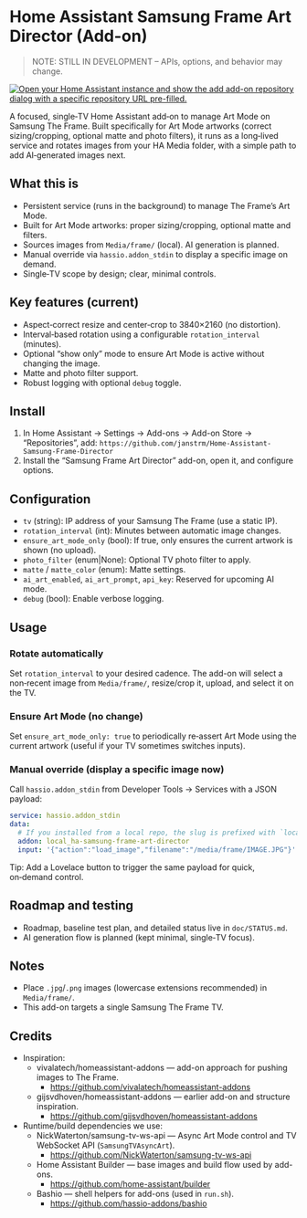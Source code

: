 # Home Assistant Samsung Frame Art Director (Add-on)

> NOTE: STILL IN DEVELOPMENT – APIs, options, and behavior may change.

[![Open your Home Assistant instance and show the add add-on repository dialog with a specific repository URL pre-filled.](https://my.home-assistant.io/badges/supervisor_add_addon_repository.svg)](https://my.home-assistant.io/redirect/supervisor_add_addon_repository/?repository_url=https%3A%2F%2Fgithub.com%2Fjanstrm%2FHome-Assistant-Samsung-Frame-Director)

A focused, single‑TV Home Assistant add‑on to manage Art Mode on Samsung The Frame. Built specifically for Art Mode artworks (correct sizing/cropping, optional matte and photo filters), it runs as a long‑lived service and rotates images from your HA Media folder, with a simple path to add AI‑generated images next.

## What this is
- Persistent service (runs in the background) to manage The Frame’s Art Mode.
- Built for Art Mode artworks: proper sizing/cropping, optional matte and filters.
- Sources images from `Media/frame/` (local). AI generation is planned.
- Manual override via `hassio.addon_stdin` to display a specific image on demand.
- Single‑TV scope by design; clear, minimal controls.

## Key features (current)
- Aspect‑correct resize and center‑crop to 3840×2160 (no distortion).
- Interval‑based rotation using a configurable `rotation_interval` (minutes).
- Optional “show only” mode to ensure Art Mode is active without changing the image.
- Matte and photo filter support.
- Robust logging with optional `debug` toggle.

## Install
1. In Home Assistant → Settings → Add-ons → Add-on Store → “Repositories”, add:
   `https://github.com/janstrm/Home-Assistant-Samsung-Frame-Director`
2. Install the “Samsung Frame Art Director” add-on, open it, and configure options.

## Configuration
- `tv` (string): IP address of your Samsung The Frame (use a static IP).
- `rotation_interval` (int): Minutes between automatic image changes.
- `ensure_art_mode_only` (bool): If true, only ensures the current artwork is shown (no upload).
- `photo_filter` (enum|None): Optional TV photo filter to apply.
- `matte` / `matte_color` (enum): Matte settings.
- `ai_art_enabled`, `ai_art_prompt`, `api_key`: Reserved for upcoming AI mode.
- `debug` (bool): Enable verbose logging.

## Usage
### Rotate automatically
Set `rotation_interval` to your desired cadence. The add-on will select a non‑recent image from `Media/frame/`, resize/crop it, upload, and select it on the TV.

### Ensure Art Mode (no change)
Set `ensure_art_mode_only: true` to periodically re‑assert Art Mode using the current artwork (useful if your TV sometimes switches inputs).

### Manual override (display a specific image now)
Call `hassio.addon_stdin` from Developer Tools → Services with a JSON payload:

```yaml
service: hassio.addon_stdin
data:
  # If you installed from a local repo, the slug is prefixed with `local_`.
  addon: local_ha-samsung-frame-art-director
  input: '{"action":"load_image","filename":"/media/frame/IMAGE.JPG"}'
```

Tip: Add a Lovelace button to trigger the same payload for quick, on‑demand control.

## Roadmap and testing
- Roadmap, baseline test plan, and detailed status live in `doc/STATUS.md`.
- AI generation flow is planned (kept minimal, single‑TV focus).

## Notes
- Place `.jpg`/`.png` images (lowercase extensions recommended) in `Media/frame/`.
- This add-on targets a single Samsung The Frame TV.

## Credits
- Inspiration:
  - vivalatech/homeassistant-addons — add-on approach for pushing images to The Frame.
    - https://github.com/vivalatech/homeassistant-addons
  - gijsvdhoven/homeassistant-addons — earlier add-on and structure inspiration.
    - https://github.com/gijsvdhoven/homeassistant-addons
- Runtime/build dependencies we use:
  - NickWaterton/samsung-tv-ws-api — Async Art Mode control and TV WebSocket API (`SamsungTVAsyncArt`).
    - https://github.com/NickWaterton/samsung-tv-ws-api
  - Home Assistant Builder — base images and build flow used by add-ons.
    - https://github.com/home-assistant/builder
  - Bashio — shell helpers for add-ons (used in `run.sh`).
    - https://github.com/hassio-addons/bashio
